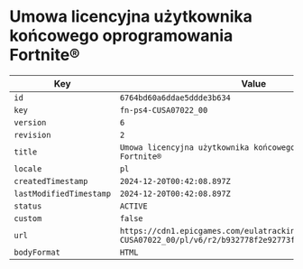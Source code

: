 # Umowa licencyjna użytkownika końcowego oprogramowania Fortnite®

| Key | Value |
| --- | ----- |
| `id` | `6764bd60a6ddae5ddde3b634` |
| `key` | `fn-ps4-CUSA07022_00` |
| `version` | `6` |
| `revision` | `2` |
| `title` | `Umowa licencyjna użytkownika końcowego oprogramowania Fortnite®` |
| `locale` | `pl` |
| `createdTimestamp` | `2024-12-20T00:42:08.897Z` |
| `lastModifiedTimestamp` | `2024-12-20T00:42:08.897Z` |
| `status` | `ACTIVE` |
| `custom` | `false` |
| `url` | `https://cdn1.epicgames.com/eulatracking-download/fn-ps4-CUSA07022_00/pl/v6/r2/b932778f2e92773f59bce8f0235ee2eb.pdf` |
| `bodyFormat` | `HTML` |
